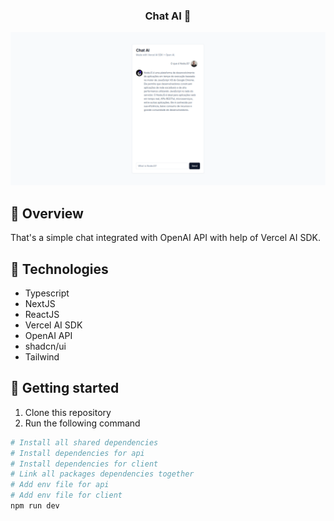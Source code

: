 
<h3 align="center">
  Chat AI 🤖
</h3>


<p align="center">
	<img src="./assets/preview.png" alt="mockup" />
</p>

## 📌 Overview

That's a simple chat integrated with OpenAI API with help of Vercel AI SDK. 

## 🔧 Technologies

- Typescript
- NextJS
- ReactJS
- Vercel AI SDK
- OpenAI API
- shadcn/ui
- Tailwind

## 🚀 Getting started

1. Clone this repository
2. Run the following command
```sh
# Install all shared dependencies
# Install dependencies for api
# Install dependencies for client
# Link all packages dependencies together
# Add env file for api
# Add env file for client
npm run dev
```

